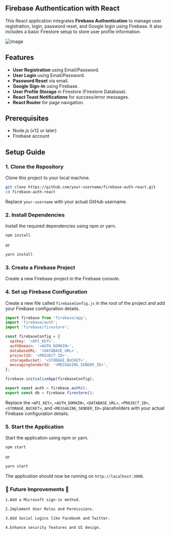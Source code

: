 
## Firebase Authentication with React

This React application integrates **Firebase Authentication** to manage user registration, login, password reset, and Google login using Firebase. It also includes a basic Firestore setup to store user profile information.


![image](https://github.com/user-attachments/assets/4664f6c3-18c8-456b-ab91-42794a5def46)

## Features

- **User Registration** using Email/Password.
- **User Login** using Email/Password.
- **Password Reset** via email.
- **Google Sign-In** using Firebase.
- **User Profile Storage** in Firestore (Firestore Database).
- **React Toast Notifications** for success/error messages.
- **React Router** for page navigation.

## Prerequisites

- Node.js (v12 or later)
- Firebase account

## Setup Guide

### 1. Clone the Repository
Clone this project to your local machine.

```bash
git clone https://github.com/your-username/firebase-auth-react.git
cd firebase-auth-react
```

Replace `your-username` with your actual GitHub username.

### 2. Install Dependencies
Install the required dependencies using npm or yarn.

```bash
npm install
```

or

```bash
yarn install
```

### 3. Create a Firebase Project
Create a new Firebase project in the Firebase console.

### 4. Set up Firebase Configuration
Create a new file called `firebaseConfig.js` in the root of the project and add your Firebase configuration details.

```javascript
import firebase from 'firebase/app';
import 'firebase/auth';
import 'firebase/firestore';

const firebaseConfig = {
  apiKey: '<API_KEY>',
  authDomain: '<AUTH_DOMAIN>',
  databaseURL: '<DATABASE_URL>',
  projectId: '<PROJECT_ID>',
  storageBucket: '<STORAGE_BUCKET>',
  messagingSenderId: '<MESSAGING_SENDER_ID>',
};

firebase.initializeApp(firebaseConfig);

export const auth = firebase.auth();
export const db = firebase.firestore();
```

Replace the `<API_KEY>`, `<AUTH_DOMAIN>`, `<DATABASE_URL>`, `<PROJECT_ID>`, `<STORAGE_BUCKET>`, and `<MESSAGING_SENDER_ID>` placeholders with your actual Firebase configuration details.

### 5. Start the Application
Start the application using npm or yarn.

```bash
npm start
```

or

```bash
yarn start
```

The application should now be running on `http://localhost:3000`.


### 🚀 Future Improvements 🌟
```bash
1.Add a Microsoft sign-in method.

2.Implement User Roles and Permissions.

3.Add Social Logins like Facebook and Twitter.

4.Enhance security features and UI design.
```
